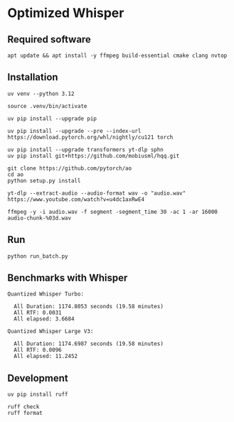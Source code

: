 # Optimized Whisper

## Required software

```
apt update && apt install -y ffmpeg build-essential cmake clang nvtop
```

## Installation

```
uv venv --python 3.12

source .venv/bin/activate

uv pip install --upgrade pip

uv pip install --upgrade --pre --index-url https://download.pytorch.org/whl/nightly/cu121 torch

uv pip install --upgrade transformers yt-dlp sphn
uv pip install git+https://github.com/mobiusml/hqq.git

git clone https://github.com/pytorch/ao
cd ao
python setup.py install
```

```
yt-dlp --extract-audio --audio-format wav -o "audio.wav" https://www.youtube.com/watch?v=u4dc1axRwE4

ffmpeg -y -i audio.wav -f segment -segment_time 30 -ac 1 -ar 16000 audio-chunk-%03d.wav
```

## Run

```
python run_batch.py
```

## Benchmarks with Whisper

```
Quantized Whisper Turbo:

  All Duration: 1174.8053 seconds (19.58 minutes)
  All RTF: 0.0031
  All elapsed: 3.6684

Quantized Whisper Large V3:

  All Duration: 1174.6987 seconds (19.58 minutes)
  All RTF: 0.0096
  All elapsed: 11.2452
```

## Development

```
uv pip install ruff

ruff check
ruff format
```

